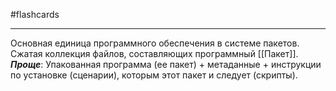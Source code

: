 #flashcards 
***
Основная единица программного обеспечения в системе пакетов. Сжатая коллекция файлов, составляющих программный [[Пакет]].
***Проще***: Упакованная программа (ее пакет) + метаданные + инструкции по установке (сценарии), которым этот пакет и следует (скрипты).